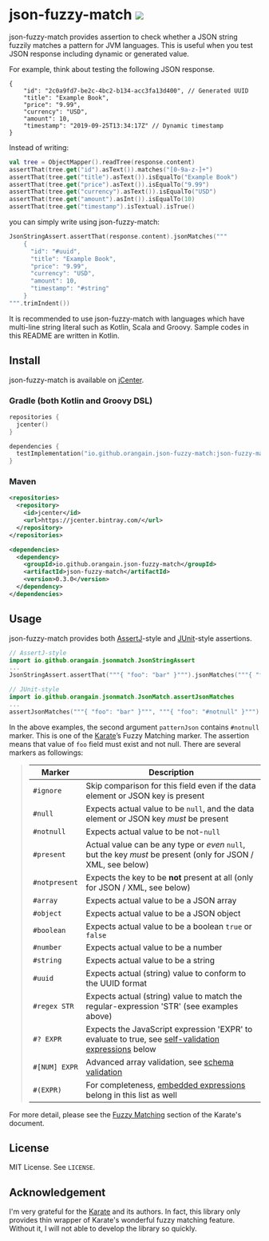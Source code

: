 # json-fuzzy-match [![](https://img.shields.io/bintray/v/orangain/maven/json-fuzzy-match)](https://bintray.com/orangain/maven/json-fuzzy-match)

json-fuzzy-match provides assertion to check whether a JSON string fuzzily matches a pattern for JVM languages.
This is useful when you test JSON response including dynamic or generated value. 

For example, think about testing the following JSON response.

```json5
{
    "id": "2c0a9fd7-be2c-4bc2-b134-acc3fa13d400", // Generated UUID
    "title": "Example Book",
    "price": "9.99",
    "currency": "USD",
    "amount": 10,
    "timestamp": "2019-09-25T13:34:17Z" // Dynamic timestamp
}
```

Instead of writing:

```kt
val tree = ObjectMapper().readTree(response.content)
assertThat(tree.get("id").asText()).matches("[0-9a-z-]+")
assertThat(tree.get("title").asText()).isEqualTo("Example Book")
assertThat(tree.get("price").asText()).isEqualTo("9.99")
assertThat(tree.get("currency").asText()).isEqualTo("USD")
assertThat(tree.get("amount").asInt()).isEqualTo(10)
assertThat(tree.get("timestamp").isTextual).isTrue()
```

you can simply write using json-fuzzy-match:

```kt
JsonStringAssert.assertThat(response.content).jsonMatches("""
    {
      "id": "#uuid",
      "title": "Example Book",
      "price": "9.99",
      "currency": "USD",
      "amount": 10,
      "timestamp": "#string"
    }
""".trimIndent())
```

It is recommended to use json-fuzzy-match with languages which have multi-line string literal such as Kotlin, Scala and Groovy.
Sample codes in this README are written in Kotlin.


## Install

json-fuzzy-match is available on [jCenter](https://bintray.com/orangain/maven/json-fuzzy-match). 

### Gradle (both Kotlin and Groovy DSL)

```kts
repositories {
  jcenter()
}

dependencies {
  testImplementation("io.github.orangain.json-fuzzy-match:json-fuzzy-match:0.3.0")
}
```

### Maven

```xml
<repositories>
  <repository>
    <id>jcenter</id>
    <url>https://jcenter.bintray.com/</url>
  </repository>
</repositories>

<dependencies>
  <dependency>
    <groupId>io.github.orangain.json-fuzzy-match</groupId>
    <artifactId>json-fuzzy-match</artifactId>
    <version>0.3.0</version>
  </dependency>
</dependencies>
```

## Usage

json-fuzzy-match provides both [AssertJ](https://joel-costigliola.github.io/assertj/)-style and [JUnit](https://junit.org/junit5/)-style assertions.

```kt
// AssertJ-style
import io.github.orangain.jsonmatch.JsonStringAssert
...
JsonStringAssert.assertThat("""{ "foo": "bar" }""").jsonMatches("""{ "foo": "#notnull" }""")
```

```kt
// JUnit-style
import io.github.orangain.jsonmatch.JsonMatch.assertJsonMatches
...
assertJsonMatches("""{ "foo": "bar" }""", """{ "foo": "#notnull" }""")
```

In the above examples, the second argument `patternJson` contains `#notnull` marker.
This is one of the [Karate](https://intuit.github.io/karate/)’s Fuzzy Matching marker.
The assertion means that value of `foo` field must exist and not null.
There are several markers as followings:

> Marker | Description
> ------ | -----------
> `#ignore` | Skip comparison for this field even if the data element or JSON key is present
> `#null` | Expects actual value to be `null`, and the data element or JSON key *must* be present
> `#notnull` | Expects actual value to be not-`null`
> `#present` | Actual value can be any type or *even* `null`, but the key *must* be present (only for JSON / XML, see below)
> `#notpresent` | Expects the key to be **not** present at all (only for JSON / XML, see below)
> `#array` | Expects actual value to be a JSON array
> `#object` | Expects actual value to be a JSON object
> `#boolean` | Expects actual value to be a boolean `true` or `false`
> `#number` | Expects actual value to be a number
> `#string` | Expects actual value to be a string
> `#uuid` | Expects actual (string) value to conform to the UUID format
> `#regex STR` | Expects actual (string) value to match the regular-expression 'STR' (see examples above)
> `#? EXPR` | Expects the JavaScript expression 'EXPR' to evaluate to true, see [self-validation expressions](https://intuit.github.io/karate/#self-validation-expressions) below
> `#[NUM] EXPR` | Advanced array validation, see [schema validation](https://intuit.github.io/karate/#schema-validation)
> `#(EXPR)` | For completeness, [embedded expressions](https://intuit.github.io/karate/#embedded-expressions) belong in this list as well

For more detail, please see the [Fuzzy Matching](https://intuit.github.io/karate/#fuzzy-matching) section of the Karate's document.

## License

MIT License. See `LICENSE`.

## Acknowledgement 

I'm very grateful for the [Karate](https://intuit.github.io/karate/) and its authors.
In fact, this library only provides thin wrapper of Karate's wonderful fuzzy matching feature.
Without it, I will not able to develop the library so quickly.
